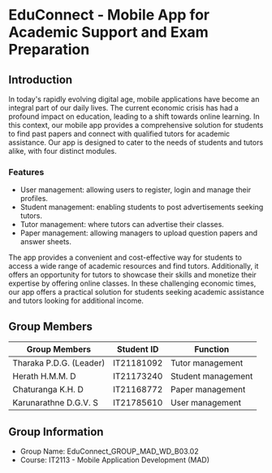 # EduConnect - Mobile App for Academic Support and Exam Preparation

## Introduction

In today's rapidly evolving digital age, mobile applications have become an integral part of our daily lives. The current economic crisis has had a profound impact on education, leading to a shift towards online learning. In this context, our mobile app provides a comprehensive solution for students to find past papers and connect with qualified tutors for academic assistance. Our app is designed to cater to the needs of students and tutors alike, with four distinct modules.

### Features
- User management: allowing users to register, login and manage their profiles.
- Student management: enabling students to post advertisements seeking tutors.
- Tutor management: where tutors can advertise their classes.
- Paper management: allowing managers to upload question papers and answer sheets.

The app provides a convenient and cost-effective way for students to access a wide range of academic resources and find tutors. Additionally, it offers an opportunity for tutors to showcase their skills and monetize their expertise by offering online classes. In these challenging economic times, our app offers a practical solution for students seeking academic assistance and tutors looking for additional income.

## Group Members
| Group Members           | Student ID  | Function              |
|------------------------|------------|------------------|
| Tharaka P.D.G. (Leader)| IT21181092 | Tutor management |
| Herath H.M.M. D        | IT21173240 | Student management |
| Chaturanga K.H. D      | IT21168772 | Paper management  |
| Karunarathne D.G.V. S  | IT21785610 | User management   |


## Group Information
- Group Name: EduConnect_GROUP_MAD_WD_B03.02
- Course: IT2113 - Mobile Application Development (MAD)
